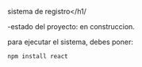 sistema de registro</h1/

-estado del proyecto: en construccion.

para ejecutar el sistema, debes poner:

```npm install react```
